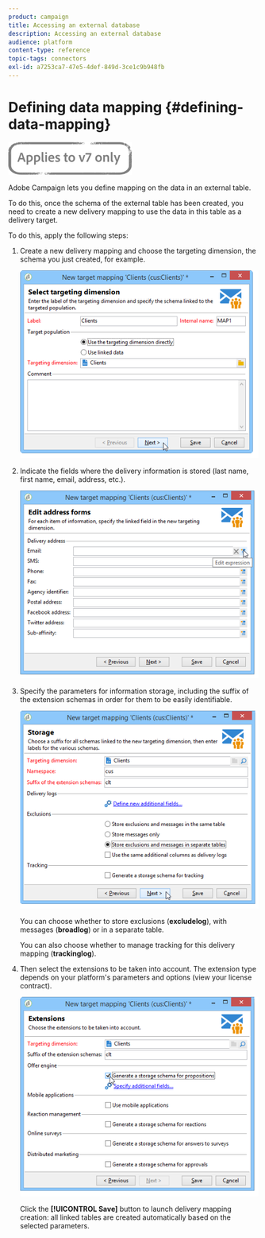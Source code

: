 ```yaml
---
product: campaign
title: Accessing an external database
description: Accessing an external database
audience: platform
content-type: reference
topic-tags: connectors
exl-id: a7253ca7-47e5-4def-849d-3ce1c9b948fb
---
```

# Defining data mapping {#defining-data-mapping}

![](../../assets/v7-only.svg)

Adobe Campaign lets you define mapping on the data in an external table.

To do this, once the schema of the external table has been created, you need to create a new delivery mapping to use the data in this table as a delivery target.

To do this, apply the following steps:

1. Create a new delivery mapping and choose the targeting dimension, the schema you just created, for example.

   ![](assets/wf_new_mapping_create_fda.png)

1. Indicate the fields where the delivery information is stored (last name, first name, email, address, etc.).

   ![](assets/wf_new_mapping_define_join.png)

1. Specify the parameters for information storage, including the suffix of the extension schemas in order for them to be easily identifiable.

   ![](assets/wf_new_mapping_define_names.png)

   You can choose whether to store exclusions (**excludelog**), with messages (**broadlog**) or in a separate table.

   You can also choose whether to manage tracking for this delivery mapping (**trackinglog**).

1. Then select the extensions to be taken into account. The extension type depends on your platform's parameters and options (view your license contract).

   ![](assets/wf_new_mapping_define_extensions.png)

   Click the **[!UICONTROL Save]** button to launch delivery mapping creation: all linked tables are created automatically based on the selected parameters.
